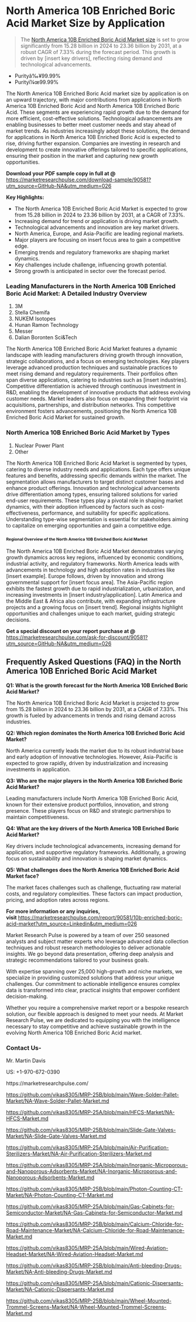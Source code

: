 
<h1>North America 10B Enriched Boric Acid Market&nbsp;Size by Application</h1><blockquote><p>The <a href="https://marketresearchpulse.com/download-sample/90581?utm_source=GitHub-NA&amp;utm_medium=026">North America 10B Enriched Boric Acid Market size</a> is set to grow significantly from 15.28 billion in 2024 to 23.36 billion by 2031, at a robust CAGR of 7.33% during the forecast period. This growth is driven by [insert key drivers], reflecting rising demand and technological advancements.</p></blockquote><ul><li>Purityâ‰¥99.99%<li> Purityï¼œ99.99%</li></ul><p>The North America 10B Enriched Boric Acid market size by application is on an upward trajectory, with major contributions from applications in North America 10B Enriched Boric Acid and North America 10B Enriched Boric Acid. These segments are experiencing rapid growth due to the demand for more efficient, cost-effective solutions. Technological advancements are enabling businesses to better meet customer needs and stay ahead of market trends. As industries increasingly adopt these solutions, the demand for applications in North America 10B Enriched Boric Acid is expected to rise, driving further expansion. Companies are investing in research and development to create innovative offerings tailored to specific applications, ensuring their position in the market and capturing new growth opportunities.</p><p><strong>Download your PDF sample copy in full at @ </strong><a href="https://marketresearchpulse.com/download-sample/90581?utm_source=GitHub-NA&amp;utm_medium=026">https://marketresearchpulse.com/download-sample/90581?utm_source=GitHub-NA&amp;utm_medium=026</a></p><p><strong>Key Highlights: </strong></p><ul><li>The North America 10B Enriched Boric Acid Market is expected to grow from 15.28 billion in 2024 to 23.36 billion by 2031, at a CAGR of 7.33%.</li><li>Increasing demand for trend or application is driving market growth.</li><li>Technological advancements and innovation are key market drivers.</li><li>North America, Europe, and Asia-Pacific are leading regional markets.</li><li>Major players are focusing on insert focus area to gain a competitive edge.</li><li>Emerging trends and regulatory frameworks are shaping market dynamics.</li><li>Key challenges include challenge, influencing growth potential.</li><li>Strong growth is anticipated in sector over the forecast period.</li></ul><h3>Leading Manufacturers in the North America 10B Enriched Boric Acid Market: A Detailed Industry Overview</h3><ol><li>3M</li><li>Stella Chemifa</li><li>NUKEM Isotopes</li><li>Hunan Ramon Technology</li><li>Messer</li><li>Dalian Boronten Sci&Tech</li></ol><div class="flex max-w-full flex-col flex-grow"><div class="min-h-8 text-message flex w-full flex-col items-end gap-2 whitespace-normal break-words [.text-message+&amp;]:mt-5" dir="auto" data-message-author-role="assistant" data-message-id="fd8432e4-4910-450d-b182-61b7bfb0a01f" data-message-model-slug="gpt-4o"><div class="flex w-full flex-col gap-1 empty:hidden first:pt-[3px]"><div class="markdown prose w-full break-words dark:prose-invert light"><p>The North America 10B Enriched Boric Acid Market features a dynamic landscape with leading manufacturers driving growth through innovation, strategic collaborations, and a focus on emerging technologies. Key players leverage advanced production techniques and sustainable practices to meet rising demand and regulatory requirements. Their portfolios often span diverse applications, catering to industries such as [insert industries]. Competitive differentiation is achieved through continuous investment in R&amp;D, enabling the development of innovative products that address evolving customer needs. Market leaders also focus on expanding their footprint via acquisitions, partnerships, and distribution networks. This competitive environment fosters advancements, positioning the North America 10B Enriched Boric Acid Market for sustained growth.</p></div></div></div></div><h3>North America 10B Enriched Boric Acid Market by Types</h3><ol><li>Nuclear Power Plant<li> Other</li></ol><div class="flex max-w-full flex-col flex-grow"><div class="min-h-8 text-message flex w-full flex-col items-end gap-2 whitespace-normal break-words [.text-message+&amp;]:mt-5" dir="auto" data-message-author-role="assistant" data-message-id="084470be-0bb7-4664-bddf-5156b4f41249" data-message-model-slug="gpt-4o-mini"><div class="flex w-full flex-col gap-1 empty:hidden first:pt-[3px]"><div class="markdown prose w-full break-words dark:prose-invert light"><p>The North America 10B Enriched Boric Acid Market is segmented by types, catering to diverse industry needs and applications. Each type offers unique features and benefits, addressing specific demands within the market. The segmentation allows manufacturers to target distinct customer bases and enhance product offerings. Innovation and technological advancements drive differentiation among types, ensuring tailored solutions for varied end-user requirements. These types play a pivotal role in shaping market dynamics, with their adoption influenced by factors such as cost-effectiveness, performance, and suitability for specific applications. Understanding type-wise segmentation is essential for stakeholders aiming to capitalize on emerging opportunities and gain a competitive edge.</p></div></div></div></div><h3><span style="font-size: 11px;">Regional Overview of the North America 10B Enriched Boric Acid Market</span></h3><div class="flex max-w-full flex-col flex-grow"><div class="min-h-8 text-message flex w-full flex-col items-end gap-2 whitespace-normal break-words [.text-message+&amp;]:mt-5" dir="auto" data-message-author-role="assistant" data-message-id="e9038762-ce64-4e30-91c9-9bd413514231" data-message-model-slug="gpt-4o-mini"><div class="flex w-full flex-col gap-1 empty:hidden first:pt-[3px]"><div class="markdown prose w-full break-words dark:prose-invert light"><p>The North America 10B Enriched Boric Acid Market demonstrates varying growth dynamics across key regions, influenced by economic conditions, industrial activity, and regulatory frameworks. North America leads with advancements in technology and high adoption rates in industries like [insert example]. Europe follows, driven by innovation and strong governmental support for [insert focus area]. The Asia-Pacific region exhibits the fastest growth due to rapid industrialization, urbanization, and increasing investments in [insert industry/application]. Latin America and the Middle East &amp; Africa also contribute, with expanding infrastructure projects and a growing focus on [insert trend]. Regional insights highlight opportunities and challenges unique to each market, guiding strategic decisions.</p></div></div></div></div><p><strong>Get a special discount on your report purchase at @ </strong><a href="https://marketresearchpulse.com/ask-for-discount/90581?utm_source=GitHub-NA&amp;utm_medium=026">https://marketresearchpulse.com/ask-for-discount/90581?utm_source=GitHub-NA&amp;utm_medium=026</a></p><h2>Frequently Asked Questions (FAQ) in the North America 10B Enriched Boric Acid Market</h2><p><strong>Q1: What is the growth forecast for the North America 10B Enriched Boric Acid Market?</strong></p><p>The North America 10B Enriched Boric Acid Market is projected to grow from 15.28 billion in 2024 to 23.36 billion by 2031, at a CAGR of 7.33%. This growth is fueled by advancements in trends and rising demand across industries.</p><p><strong>Q2: Which region dominates the North America 10B Enriched Boric Acid Market?</strong></p><p>North America currently leads the market due to its robust industrial base and early adoption of innovative technologies. However, Asia-Pacific is expected to grow rapidly, driven by industrialization and increasing investments in application.</p><p><strong>Q3: Who are the major players in the North America 10B Enriched Boric Acid Market?</strong></p><p>Leading manufacturers include North America 10B Enriched Boric Acid, known for their extensive product portfolios, innovation, and strong presence. These players focus on R&amp;D and strategic partnerships to maintain competitiveness.</p><p><strong>Q4: What are the key drivers of the North America 10B Enriched Boric Acid Market?</strong></p><p>Key drivers include technological advancements, increasing demand for application, and supportive regulatory frameworks. Additionally, a growing focus on sustainability and innovation is shaping market dynamics.</p><p><strong>Q5: What challenges does the North America 10B Enriched Boric Acid Market face?</strong></p><p>The market faces challenges such as challenge, fluctuating raw material costs, and regulatory complexities. These factors can impact production, pricing, and adoption rates across regions.</p><p><strong>For more information or any inquiries, visit&nbsp;</strong><a href="https://marketresearchpulse.com/report/90581/10b-enriched-boric-acid-market?utm_source=Linkedin&utm_medium=026">https://marketresearchpulse.com/report/90581/10b-enriched-boric-acid-market?utm_source=Linkedin&utm_medium=026</a></p><p>Market Research Pulse is powered by a team of over 250 seasoned analysts and subject matter experts who leverage advanced data collection techniques and robust research methodologies to deliver actionable insights. We go beyond data presentation, offering deep analysis and strategic recommendations tailored to your business goals.</p><p>With expertise spanning over 25,000 high-growth and niche markets, we specialize in providing customized solutions that address your unique challenges. Our commitment to actionable intelligence ensures complex data is transformed into clear, practical insights that empower confident decision-making.</p><p>Whether you require a comprehensive market report or a bespoke research solution, our flexible approach is designed to meet your needs. At Market Research Pulse, we are dedicated to equipping you with the intelligence necessary to stay competitive and achieve sustainable growth in the evolving North America 10B Enriched Boric Acid market.</p><h3><strong>Contact Us-</strong></h3><p>Mr. Martin Davis</p><p>US: +1-970-672-0390</p><p>https://marketresearchpulse.com/</p><p><a href="https://github.com/vikas8305/MRP-25B/blob/main/Wave-Solder-Pallet-Market/NA-Wave-Solder-Pallet-Market.md">https://github.com/vikas8305/MRP-25B/blob/main/Wave-Solder-Pallet-Market/NA-Wave-Solder-Pallet-Market.md</a></p><p><a href="https://github.com/vikas8305/MRP-25A/blob/main/HFCS-Market/NA-HFCS-Market.md">https://github.com/vikas8305/MRP-25A/blob/main/HFCS-Market/NA-HFCS-Market.md</a></p><p><a href="https://github.com/vikas8305/MRP-25B/blob/main/Slide-Gate-Valves-Market/NA-Slide-Gate-Valves-Market.md">https://github.com/vikas8305/MRP-25B/blob/main/Slide-Gate-Valves-Market/NA-Slide-Gate-Valves-Market.md</a></p><p><a href="https://github.com/vikas8305/MRP-25A/blob/main/Air-Purification-Sterilizers-Market/NA-Air-Purification-Sterilizers-Market.md">https://github.com/vikas8305/MRP-25A/blob/main/Air-Purification-Sterilizers-Market/NA-Air-Purification-Sterilizers-Market.md</a></p><p><a href="https://github.com/vikas8305/MRP-25A/blob/main/Inorganic-Microporous-and-Nanoporous-Adsorbents-Market/NA-Inorganic-Microporous-and-Nanoporous-Adsorbents-Market.md">https://github.com/vikas8305/MRP-25A/blob/main/Inorganic-Microporous-and-Nanoporous-Adsorbents-Market/NA-Inorganic-Microporous-and-Nanoporous-Adsorbents-Market.md</a></p><p><a href="https://github.com/vikas8305/MRP-25B/blob/main/Photon-Counting-CT-Market/NA-Photon-Counting-CT-Market.md">https://github.com/vikas8305/MRP-25B/blob/main/Photon-Counting-CT-Market/NA-Photon-Counting-CT-Market.md</a></p><p><a href="https://github.com/vikas8305/MRP-25A/blob/main/Gas-Cabinets-for-Semiconductor-Market/NA-Gas-Cabinets-for-Semiconductor-Market.md">https://github.com/vikas8305/MRP-25A/blob/main/Gas-Cabinets-for-Semiconductor-Market/NA-Gas-Cabinets-for-Semiconductor-Market.md</a></p><p><a href="https://github.com/vikas8305/MRP-25B/blob/main/Calcium-Chloride-for-Road-Maintenance-Market/NA-Calcium-Chloride-for-Road-Maintenance-Market.md">https://github.com/vikas8305/MRP-25B/blob/main/Calcium-Chloride-for-Road-Maintenance-Market/NA-Calcium-Chloride-for-Road-Maintenance-Market.md</a></p><p><a href="https://github.com/vikas8305/MRP-25A/blob/main/Wired-Aviation-Headset-Market/NA-Wired-Aviation-Headset-Market.md">https://github.com/vikas8305/MRP-25A/blob/main/Wired-Aviation-Headset-Market/NA-Wired-Aviation-Headset-Market.md</a></p><p><a href="https://github.com/vikas8305/MRP-25B/blob/main/Anti-bleeding-Drugs-Market/NA-Anti-bleeding-Drugs-Market.md">https://github.com/vikas8305/MRP-25B/blob/main/Anti-bleeding-Drugs-Market/NA-Anti-bleeding-Drugs-Market.md</a></p><p><a href="https://github.com/vikas8305/MRP-25A/blob/main/Cationic-Dispersants-Market/NA-Cationic-Dispersants-Market.md">https://github.com/vikas8305/MRP-25A/blob/main/Cationic-Dispersants-Market/NA-Cationic-Dispersants-Market.md</a></p><p><a href="https://github.com/vikas8305/MRP-25B/blob/main/Wheel-Mounted-Trommel-Screens-Market/NA-Wheel-Mounted-Trommel-Screens-Market.md">https://github.com/vikas8305/MRP-25B/blob/main/Wheel-Mounted-Trommel-Screens-Market/NA-Wheel-Mounted-Trommel-Screens-Market.md</a></p>
